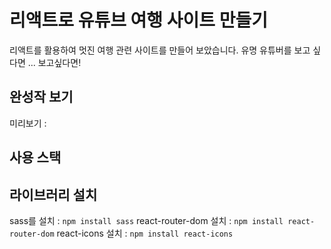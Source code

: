 # 리액트로 유튜브 여행 사이트 만들기

리액트를 활용하여 멋진 여행 관련 사이트를 만들어 보았습니다.
유명 유튜버를 보고 싶다면 ... 보고싶다면!


## 완성작 보기
미리보기 : 

## 사용 스택

## 라이브러리 설치
sass를 설치 : `npm install sass`
react-router-dom 설치 : `npm install react-router-dom`
react-icons 설치 : `npm install react-icons`